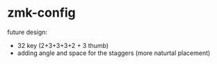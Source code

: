 # zmk-config

future design:
- 32 key (2+3+3+3+2 + 3 thumb)
- adding angle and space for the staggers (more naturtal placement)

